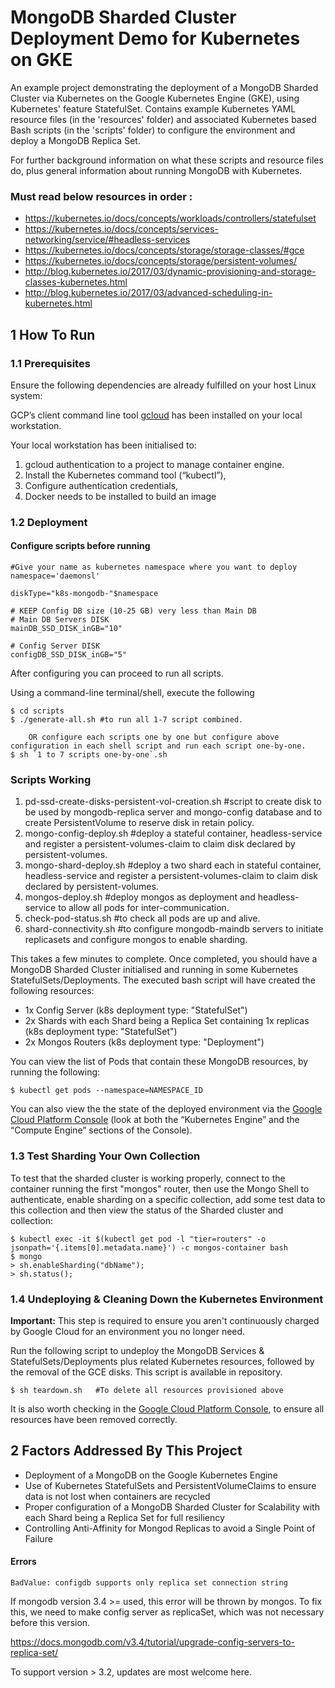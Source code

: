 # MongoDB Sharded Cluster Deployment Demo for Kubernetes on GKE


An example project demonstrating the deployment of a MongoDB Sharded Cluster via Kubernetes on the Google Kubernetes Engine (GKE), using Kubernetes' feature StatefulSet. Contains example Kubernetes YAML resource files (in the 'resources' folder) and associated Kubernetes based Bash scripts (in the 'scripts' folder) to configure the environment and deploy a MongoDB Replica Set.

For further background information on what these scripts and resource files do, plus general information about running MongoDB with Kubernetes.

### Must read below resources in order :

- https://kubernetes.io/docs/concepts/workloads/controllers/statefulset
- https://kubernetes.io/docs/concepts/services-networking/service/#headless-services
- https://kubernetes.io/docs/concepts/storage/storage-classes/#gce
- https://kubernetes.io/docs/concepts/storage/persistent-volumes/
- http://blog.kubernetes.io/2017/03/dynamic-provisioning-and-storage-classes-kubernetes.html
- http://blog.kubernetes.io/2017/03/advanced-scheduling-in-kubernetes.html


## 1 How To Run

### 1.1 Prerequisites

Ensure the following dependencies are already fulfilled on your host Linux system:

GCP’s client command line tool [gcloud](https://cloud.google.com/sdk/docs/quickstarts) has been installed on your local workstation.

Your local workstation has been initialised to:

1. gcloud authentication to a project to manage container engine.
2. Install the Kubernetes command tool (“kubectl”),
3. Configure authentication credentials,
4. Docker needs to be installed to build an image


### 1.2 Deployment

#### Configure scripts before running

```
#Give your name as kubernetes namespace where you want to deploy
namespace='daemonsl'

diskType="k8s-mongodb-"$namespace

# KEEP Config DB size (10-25 GB) very less than Main DB
# Main DB Servers DISK
mainDB_SSD_DISK_inGB="10"

# Config Server DISK
configDB_SSD_DISK_inGB="5"
```

After configuring you can proceed to run all scripts.

Using a command-line terminal/shell, execute the following

    $ cd scripts
    $ ./generate-all.sh #to run all 1-7 script combined.

        OR configure each scripts one by one but configure above configuration in each shell script and run each script one-by-one.
    $ sh `1 to 7 scripts one-by-one`.sh

### Scripts Working

1. pd-ssd-create-disks-persistent-vol-creation.sh  #script to create disk to be used by mongodb-replica server and mongo-config database and to create PersistentVolume to reserve disk in retain policy.
2. mongo-config-deploy.sh  #deploy a stateful container, headless-service and register a persistent-volumes-claim to claim disk declared by persistent-volumes.
3. mongo-shard-deploy.sh   #deploy a two shard each in stateful container, headless-service and register a persistent-volumes-claim to claim disk declared by persistent-volumes.
4. mongos-deploy.sh    #deploy mongos as deployment and headless-service to allow all pods for inter-communication.
5. check-pod-status.sh     #to check all pods are up and alive.
6. shard-connectivity.sh   #to configure mongodb-maindb servers to initiate replicasets and configure mongos to enable sharding.

This takes a few minutes to complete. Once completed, you should have a MongoDB Sharded Cluster initialised and running in some Kubernetes StatefulSets/Deployments. The executed bash script will have created the following resources:

* 1x Config Server  (k8s deployment type: "StatefulSet")
* 2x Shards with each Shard being a Replica Set containing 1x replicas (k8s deployment type: "StatefulSet")
* 2x Mongos Routers (k8s deployment type: "Deployment")

You can view the list of Pods that contain these MongoDB resources, by running the following:

    $ kubectl get pods --namespace=NAMESPACE_ID

You can also view the the state of the deployed environment via the [Google Cloud Platform Console](https://console.cloud.google.com) (look at both the “Kubernetes Engine” and the “Compute Engine” sections of the Console).

### 1.3 Test Sharding Your Own Collection

To test that the sharded cluster is working properly, connect to the container running the first "mongos" router, then use the Mongo Shell to authenticate, enable sharding on a specific collection, add some test data to this collection and then view the status of the Sharded cluster and collection:

    $ kubectl exec -it $(kubectl get pod -l "tier=routers" -o jsonpath='{.items[0].metadata.name}') -c mongos-container bash
    $ mongo
    > sh.enableSharding("dbName");
    > sh.status();

### 1.4 Undeploying & Cleaning Down the Kubernetes Environment

**Important:** This step is required to ensure you aren't continuously charged by Google Cloud for an environment you no longer need.

Run the following script to undeploy the MongoDB Services & StatefulSets/Deployments plus related Kubernetes resources, followed by the removal of the GCE disks. This script is available in repository.

    $ sh teardown.sh   #To delete all resources provisioned above

It is also worth checking in the [Google Cloud Platform Console](https://console.cloud.google.com), to ensure all resources have been removed correctly.


## 2 Factors Addressed By This Project

* Deployment of a MongoDB on the Google Kubernetes Engine
* Use of Kubernetes StatefulSets and PersistentVolumeClaims to ensure data is not lost when containers are recycled
* Proper configuration of a MongoDB Sharded Cluster for Scalability with each Shard being a Replica Set for full resiliency
* Controlling Anti-Affinity for Mongod Replicas to avoid a Single Point of Failure



#### Errors

```
BadValue: configdb supports only replica set connection string
```
If mongodb version 3.4 >= used, this error will be thrown by mongos. To fix this, we need to make config server as replicaSet, which was not necessary before this version.

https://docs.mongodb.com/v3.4/tutorial/upgrade-config-servers-to-replica-set/

To support version > 3.2, updates are most welcome here.
